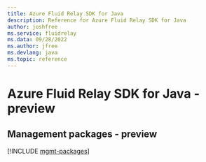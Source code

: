 ```yaml
---
title: Azure Fluid Relay SDK for Java
description: Reference for Azure Fluid Relay SDK for Java
author: joshfree
ms.service: fluidrelay
ms.data: 09/28/2022
ms.author: jfree
ms.devlang: java
ms.topic: reference
---
```

# Azure Fluid Relay SDK for Java - preview

## Management packages - preview
[!INCLUDE [mgmt-packages](fluid-relay-mgmt-index.md)]